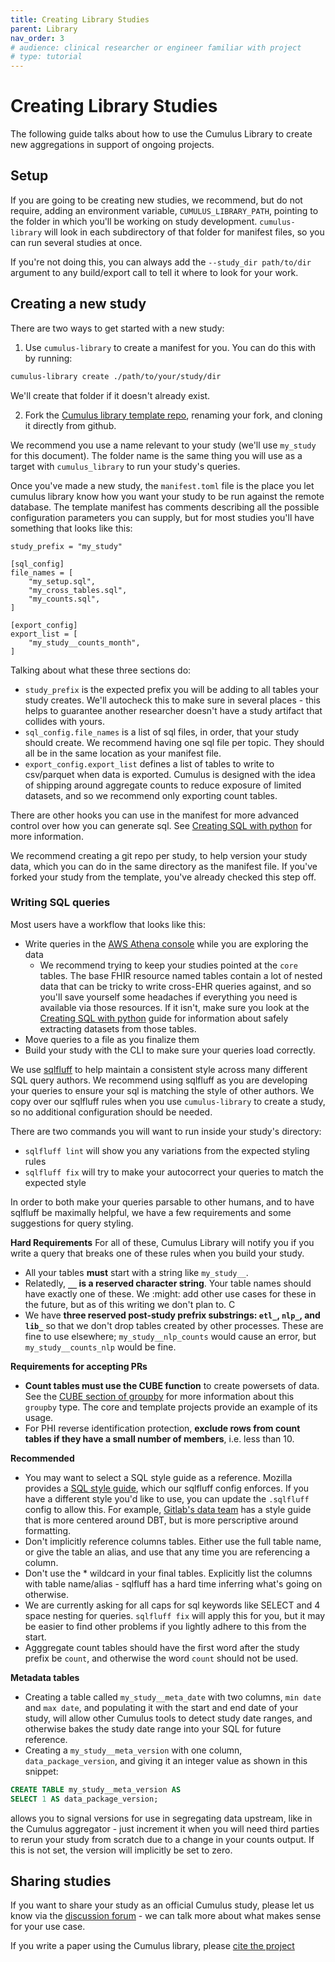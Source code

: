 ```yaml
---
title: Creating Library Studies
parent: Library
nav_order: 3
# audience: clinical researcher or engineer familiar with project
# type: tutorial
---
```


# Creating Library Studies

The following guide talks about how to use the Cumulus Library to create new
aggregations in support of ongoing projects.

## Setup

If you are going to be creating new studies, we recommend, but do not require, adding
an environment variable, `CUMULUS_LIBRARY_PATH`, pointing to the folder in which 
you'll be working on study development. `cumulus-library` will look in each 
subdirectory of that folder for manifest files, so you can run several studies
at once. 

If you're not doing this, you can always add the `--study_dir path/to/dir` argument
to any build/export call to tell it where to look for your work.

## Creating a new study

There are two ways to get started with a new study:

1. Use `cumulus-library` to create a manifest for you. You can do this with by running:
```bash
cumulus-library create ./path/to/your/study/dir
```
We'll create that folder if it doesn't already exist. 

2. Fork the [
Cumulus library template repo](https://github.com/smart-on-fhir/cumulus-library-template),
renaming your fork, and cloning it directly from github.

We recommend you use a name relevant to your study (we'll use `my_study` for this
document). The folder name is the same thing you will use as a target with 
`cumulus_library` to run your study's queries.

Once you've made a new study, the `manifest.toml` file is the place you let cumulus
library know how you want your study to be run against the remote database. The
template manifest has comments describing all the possible configuration parameters
you can supply, but for most studies you'll have something that looks like this:

```
study_prefix = "my_study"

[sql_config]
file_names = [
    "my_setup.sql",
    "my_cross_tables.sql",
    "my_counts.sql",
]

[export_config]
export_list = [
    "my_study__counts_month",
]
```

Talking about what these three sections do:
  - `study_prefix` is the expected prefix you will be adding to all tables your
  study creates. We'll autocheck this to make sure in several places - this helps
  to guarantee another researcher doesn't have a study artifact that collides
  with yours.
  - `sql_config.file_names` is a list of sql files, in order, that your study should
  create. We recommend having one sql file per topic. They should all be in the same
  location as your manifest file.
  - `export_config.export_list` defines a list of tables to write to csv/parquet when
  data is exported. Cumulus is designed with the idea of shipping around aggregate
  counts to reduce exposure of limited datasets, and so we recommend only exporting
  count tables.

There are other hooks you can use in the manifest for more advanced control over
how you can generate sql. See [Creating SQL with python](creating-sql-with-python.md)
for more information.

We recommend creating a git repo per study, to help version your study data, which
you can do in the same directory as the manifest file. If you've forked your study from
the template, you've already checked this step off.

### Writing SQL queries

Most users have a workflow that looks like this:
  - Write queries in the [AWS Athena console](https://aws.amazon.com/athena/) while
  you are exploring the data
    - We recommend trying to keep your studies pointed at the `core` tables. The
    base FHIR resource named tables contain a lot of nested data that can be tricky
    to write cross-EHR queries against, and so you'll save yourself some headaches
    if everything you need is available via those resources. If it isn't, make sure
    you look at the [Creating SQL with python](creating-sql-with-python.md) guide
    for information about safely extracting datasets from those tables.
  - Move queries to a file as you finalize them
  - Build your study with the CLI to make sure your queries load correctly.

We use [sqlfluff](https://github.com/sqlfluff/sqlfluff) to help maintain a consistent
style across many different SQL query authors. We recommend using sqlfluff as you
are developing your queries to ensure your sql is matching the style of other
authors. We copy over our sqlfluff rules when you use `cumulus-library` to create
a study, so no additional configuration should be needed.

There are two commands you will want to run inside your study's directory:
  - `sqlfluff lint` will show you any variations from the expected styling rules
  - `sqlfluff fix` will try to make your autocorrect your queries to match the
  expected style

In order to both make your queries parsable to other humans, and to have sqlfluff
be maximally helpful, we have a few requirements and some suggestions for query
styling.

**Hard Requirements**
  For all of these, Cumulus Library will notify you if you write a query that breaks
  one of these rules when you build your study.
  - All your tables **must** start with a string like `my_study__`. 
  - Relatedly, **`__` is a reserved character string**. Your table names should have
  exactly one of these. We :might: add other use cases for these in the future,
  but as of this writing we don't plan to. C
  - We have **three reserved post-study prefrix substrings: `etl_`,  `nlp_`, and 
  `lib_`** so that we don't drop tables created by other processes. These are fine
  to use elsewhere; `my_study__nlp_counts` would cause an error, but 
  `my_study__counts_nlp` would be fine.

**Requirements for accepting PRs**
 - **Count tables must use the CUBE function** to create powersets of data. See the
  [CUBE section of groupby](https://prestodb.io/docs/current/sql/select.html#group-by-clause)
  for more information about this `groupby` type. The core and template projects
  provide an example of its usage.
  - For PHI reverse identification protection, **exclude rows from count tables if
  they have a small number of members**, i.e. less than 10.

**Recommended**
  - You may want to select a SQL style guide as a reference. Mozilla provides a
  [SQL style guide](https://docs.telemetry.mozilla.org/concepts/sql_style.html),
  which our sqlfluff config enforces. If you have a different style you'd like
  to use, you can update the `.sqlfluff` config to allow this. For example,
  [Gitlab's data team](https://about.gitlab.com/handbook/business-technology/data-team/platform/sql-style-guide/)
  has a style guide that is more centered around DBT, but is more perscriptive
  around formatting.
  - Don't implicitly reference columns tables. Either use the full table name,
  or give the table an alias, and use that any time you are referencing a column.
  - Don't use the * wildcard in your final tables. Explicitly list the columns
  with table name/alias - sqlfluff has a hard time inferring what's going on otherwise.
  - We are currently asking for all caps for sql keywords like SELECT and 4 space
  nesting for queries. `sqlfluff fix` will apply this for you, but it may be easier
  to find other problems if you lightly adhere to this from the start.
  - Agggregate count tables should have the first word after the study prefix be
  `count`, and otherwise the word `count` should not be used.

**Metadata tables**
  - Creating a table called `my_study__meta_date` with two columns, `min date` and
  `max date`, and populating it with the start and end date of your study, will
  allow other Cumulus tools to detect study date ranges, and otherwise bakes the
  study date range into your SQL for future reference.
  - Creating a `my_study__meta_version` with one column, `data_package_version`, and
  giving it an integer value as shown in this snippet:
  ```sql
  CREATE TABLE my_study__meta_version AS
  SELECT 1 AS data_package_version;
  ```
  allows you to signal versions for use in segregating data upstream, like in the
  Cumulus aggregator - just increment it when you will need third parties to rerun
  your study from scratch due to a change in your counts output. If this is not
  set, the version will implicitly be set to zero.

## Sharing studies

If you want to share your study as an official Cumulus study, please let us know
via the [discussion forum](https://github.com/smart-on-fhir/cumulus/discussions) -
we can talk more about what makes sense for your use case.

If you write a paper using the Cumulus library, please 
[cite the project](https://smarthealthit.org/cumulus-a-universal-sidecar-for-a-smart-learning-healthcare-system/)